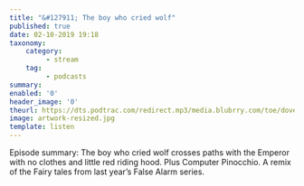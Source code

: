 ```yaml
---
title: "&#127911; The boy who cried wolf"
published: true
date: 02-10-2019 19:18
taxonomy:
    category:
         - stream
    tag:
         - podcasts
summary:
enabled: '0'
header_image: '0'
theurl: https://dts.podtrac.com/redirect.mp3/media.blubrry.com/toe/dovetail.prxu.org/toe/3b7b022e-fe09-4ee1-896d-a1a3f830e1dd/Episode_137_boygirlwolf.mp3
image: artwork-resized.jpg
template: listen
---
```

 
Episode summary: The boy who cried wolf crosses paths with the Emperor with no clothes and little red riding hood. Plus Computer Pinocchio. A remix of the Fairy tales from last year’s False Alarm series.
